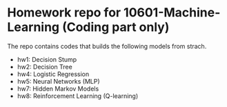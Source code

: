 # Homework repo for 10601-Machine-Learning (Coding part only)
The repo contains codes that builds the following models from strach. 
- hw1: Decision Stump
- hw2: Decision Tree
- hw4: Logistic Regression
- hw5: Neural Networks (MLP)
- hw7: Hidden Markov Models
- hw8: Reinforcement Learning (Q-learning)
